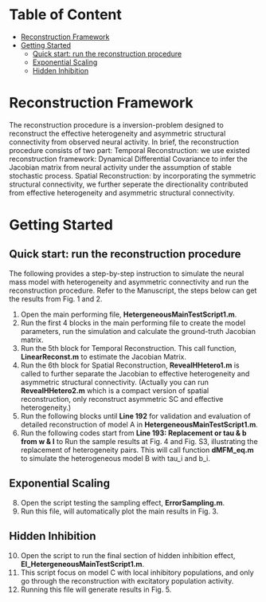 
# Table of Content
- [Reconstruction Framework](#reconstruction-framework)
- [Getting Started](#getting-started)
  - [Quick start: run the reconstruction procedure](#quick-start-run-the-reconstruction-procedure)
  - [Exponential Scaling](#exponential-scaling)
  - [Hidden Inhibition](#hidden-inhibition)

# Reconstruction Framework

The reconstruction procedure is a inversion-problem designed to reconstruct the effective heterogeneity and asymmetric structural connectivity from observed neural activity. In brief, the reconstruction procedure consists of two part: Temporal Reconstruction: we use existed reconstruction framework: Dynamical Differential Covariance to infer the Jacobian matrix from neural activity under the assumption of stable stochastic process. Spatial Reconstruction: by incorporating the symmetric structural connectivity, we further seperate the directionality contributed from effective heterogeneity and asymmetric structural connectivity. 


# Getting Started

## Quick start: run the reconstruction procedure

The following provides a step-by-step instruction to simulate the neural mass model with heterogeneity and asymmetric connectivity and run the reconstruction procedure.
Refer to the Manuscript, the steps below can get the results from Fig. 1 and 2.
1. Open the main performing file, **HetergeneousMainTestScript1.m**.
2. Run the first 4 blocks in the main performing file to create the model parameters, run the simulation and calculate the ground-truth Jacobian matrix.
3. Run the 5th block for Temporal Reconstruction. This call function, **LinearReconst.m** to estimate the Jacobian Matrix.
5. Run the 6th block for Spatial Reconstruction, **RevealHHetero1.m** is called to further separate the Jacobian to effective heterogeneity and asymmetric structural connectivity. (Actually you can run **RevealHHetero2.m** which is a compact version of spatial reconstruction, only reconstruct asymmetric SC and effective heterogeneity.)
6. Run the following blocks until **Line 192** for validation and evaluation of detailed reconstruction of model A in **HetergeneousMainTestScript1.m**.
7. Run the following codes start from **Line 193: Replacement or tau & b from w & I** to Run the sample results at Fig. 4 and Fig. S3, illustrating the replacement of heterogeneity pairs. This will call function **dMFM_eq.m** to simulate the heterogeneous model B with tau_i and b_i.

## Exponential Scaling
8. Open the script testing the sampling effect, **ErrorSampling.m**.
9. Run this file, will automatically plot the main results in Fig. 3.

## Hidden Inhibition
10. Open the script to run the final section of hidden inhibition effect, **EI_HetergeneousMainTestScript1.m**.
11. This script focus on model C with local inhibitory populations, and only go through the reconstruction with excitatory population activity.
12. Running this file will generate results in Fig. 5.
